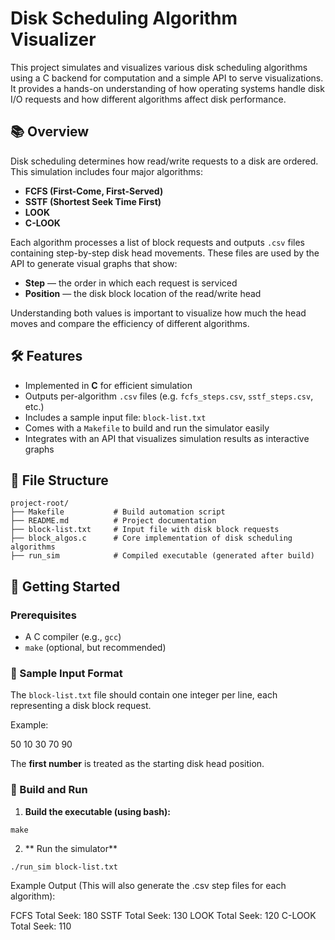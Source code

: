 # Disk Scheduling Algorithm Visualizer

This project simulates and visualizes various disk scheduling algorithms using a C backend for computation and a simple API to serve visualizations. It provides a hands-on understanding of how operating systems handle disk I/O requests and how different algorithms affect disk performance.

## 📚 Overview

Disk scheduling determines how read/write requests to a disk are ordered. This simulation includes four major algorithms:

- **FCFS (First-Come, First-Served)**
- **SSTF (Shortest Seek Time First)**
- **LOOK**
- **C-LOOK**

Each algorithm processes a list of block requests and outputs `.csv` files containing step-by-step disk head movements. These files are used by the API to generate visual graphs that show:

- **Step** — the order in which each request is serviced  
- **Position** — the disk block location of the read/write head

Understanding both values is important to visualize how much the head moves and compare the efficiency of different algorithms.

## 🛠️ Features

- Implemented in **C** for efficient simulation
- Outputs per-algorithm `.csv` files (e.g. `fcfs_steps.csv`, `sstf_steps.csv`, etc.)
- Includes a sample input file: `block-list.txt`
- Comes with a `Makefile` to build and run the simulator easily
- Integrates with an API that visualizes simulation results as interactive graphs

## 📂 File Structure
```
project-root/
├── Makefile           # Build automation script
├── README.md          # Project documentation
├── block-list.txt     # Input file with disk block requests
├── block_algos.c      # Core implementation of disk scheduling algorithms
├── run_sim            # Compiled executable (generated after build)
```
## 🚀 Getting Started

### Prerequisites

- A C compiler (e.g., `gcc`)
- `make` (optional, but recommended)

### 🧪 Sample Input Format

The `block-list.txt` file should contain one integer per line, each representing a disk block request.

Example:

50
10
30
70
90

The **first number** is treated as the starting disk head position.

### 🔧 Build and Run

1. **Build the executable (using bash):**
```
make
```
2. ** Run the simulator**
```
./run_sim block-list.txt
```
Example Output (This will also generate the .csv step files for each algorithm):

FCFS Total Seek: 180
SSTF Total Seek: 130
LOOK Total Seek: 120
C-LOOK Total Seek: 110

